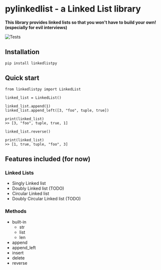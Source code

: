 # pylinkedlist - a Linked List library
**This library provides linked lists so that you won't have to build your own! (especially for evil interviews)**

![Tests](https://github.com/packetsss/pylinkedlist/actions/workflows/tests.yml/badge.svg)


## Installation
```
pip install linkedlistpy
```

## Quick start
```
from linkedlistpy import LinkedList

linked_list = LinkedList()

linked_list.append(1)
linked_list.append_left([3, "foo", tuple, true])

print(linked_list)
>> [3, "foo", tuple, true, 1]

linked_list.reverse()

print(linked_list)
>> [1, true, tuple, "foo", 3]
```





## Features included (for now)

### Linked Lists
- Singly Linked list
- Doubly Linked list (TODO)
- Circular Linked list
- Doubly Circular Linked list (TODO)

### Methods
- built-in
  - str
  - list
  - len
- append
- append_left
- insert
- delete
- reverse
